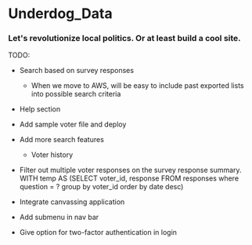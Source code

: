 # Underdog_Data

### Let's revolutionize local politics. Or at least build a cool site.

TODO:

- Search based on survey responses
    - When we move to AWS, will be easy to include past exported lists into possible search criteria

- Help section 

- Add sample voter file and deploy 

- Add more search features 
    - Voter history
    
- Filter out multiple voter responses on the survey response summary.
WITH temp AS 
(SELECT voter_id, response FROM responses
where question = ?
group by voter_id
order by date desc)

- Integrate canvassing application

- Add submenu in nav bar

- Give option for two-factor authentication in login
